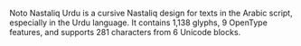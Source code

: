 Noto Nastaliq Urdu is a cursive Nastaliq design for texts in the Arabic script, especially in the Urdu language. It contains 1,138 glyphs, 9 OpenType features, and supports 281 characters from 6 Unicode blocks.